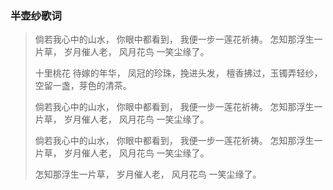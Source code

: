 ### 半壶纱歌词

> 倘若我心中的山水，
> 你眼中都看到，
> 我便一步一莲花祈祷。
> 怎知那浮生一片草，
> 岁月催人老，
> 风月花鸟 一笑尘缘了。
>
> 十里桃花 待嫁的年华，
> 凤冠的珍珠，挽进头发，
> 檀香拂过，玉镯弄轻纱，
> 空留一盏，芽色的清茶。
>
> 倘若我心中的山水，
> 你眼中都看到，
> 我便一步一莲花祈祷。
> 怎知那浮生一片草，
> 岁月催人老，
> 风月花鸟 一笑尘缘了。
>
> 倘若我心中的山水，
> 你眼中都看到，
> 我便一步一莲花祈祷。
> 怎知那浮生一片草，
> 岁月催人老，
> 风月花鸟 一笑尘缘了。
>
> 怎知那浮生一片草，
> 岁月催人老，
> 风月花鸟 一笑尘缘了。
